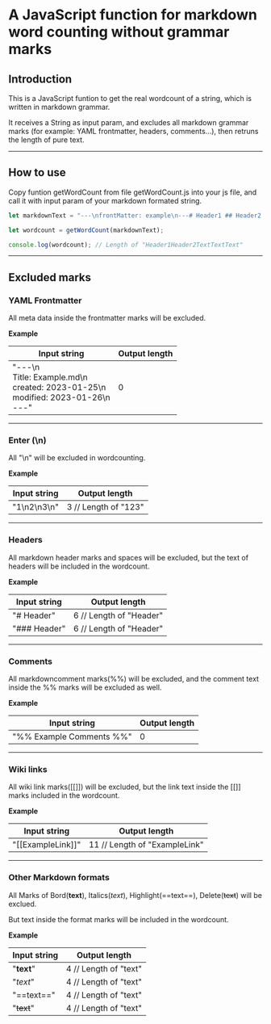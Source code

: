 # A JavaScript function for markdown word counting without grammar marks

## Introduction

This is a JavaScript funtion to get the real wordcount of a string, which is written in markdown grammar.

It receives a String as input param, 
and excludes all markdown grammar marks (for example: YAML frontmatter, headers, comments...), 
then retruns the length of pure text.

---

## How to use

Copy funtion getWordCount from file getWordCount.js into your js file, and call it with input param of your markdown formated string.

```JavaScript
let markdownText = "---\nfrontMatter: example\n---# Header1 ## Header2 TextTextText";

let wordcount = getWordCount(markdownText);

console.log(wordcount); // Length of "Header1Header2TextTextText"
```

---

## Excluded marks

### YAML Frontmatter

All meta data inside the frontmatter marks will be excluded. 

**Example**

| Input string                                                 | Output length |
| ------------------------------------------------------------ | ------------- |
| "---\n<br/>Title: Example.md\n<br/>created: 2023-01-25\n<br/>modified: 2023-01-26\n<br/>---" | 0             |



---



### Enter (\n)

All "\n" will be excluded in wordcounting. 

**Example**



| Input string | Output length         |
| ------------ | --------------------- |
| "1\n2\n3\n"  | 3  // Length of "123" |





---

### Headers

All markdown header marks and spaces will be excluded, but the text of headers will be included in the wordcount.

**Example**

| Input string | Output length            |
| ------------ | ------------------------ |
| "# Header"   | 6  // Length of "Header" |
| "### Header" | 6  // Length of "Header" |



---

### Comments

All markdowncomment marks(%%) will be excluded, and the comment text inside the %% marks will be excluded as well.

**Example**



| Input string | Output length            |
| ------------ | ------------------------ |
| "%% Example Comments %%"   | 0 |



---

### Wiki links

All wiki link marks([[]]) will be excluded, but the link text inside the [[]] marks included in the wordcount.

**Example**



| Input string      | Output length                 |
| ----------------- | ----------------------------- |
| "[[ExampleLink]]" | 11 // Length of "ExampleLink" |




---

### Other Markdown formats

All Marks of Bord(**text**), Italics(*text*), Highlight(==text==), Delete(~~text~~) will be exclued.

But text inside the format marks will be included in the wordcount.



**Example**



| Input string | Output length         |
| ------------ | --------------------- |
| "**text**"   | 4 // Length of "text" |
| "*text*"     | 4 // Length of "text" |
| "==text=="   | 4 // Length of "text" |
| "~~text~~"   | 4 // Length of "text" |

